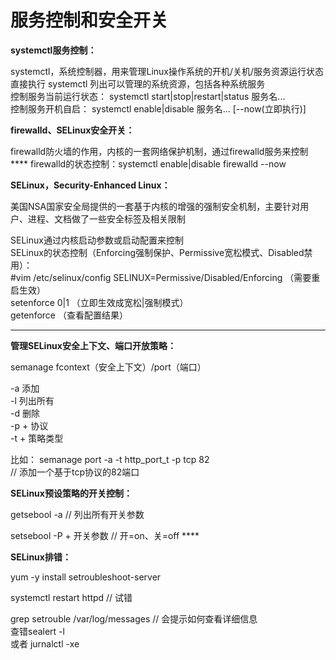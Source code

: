# 服务控制和安全开关

**systemctl服务控制：**

&#x20;    systemctl，系统控制器，用来管理Linux操作系统的开机/关机/服务资源运行状态\
&#x20;    直接执行 systemctl 列出可以管理的系统资源，包括各种系统服务\
&#x20;    控制服务当前运行状态： systemctl  start|stop|restart|status  服务名...\
&#x20;    控制服务开机自启： systemctl  enable|disable  服务名...  \[--now(立即执行)]



**firewalld、SELinux安全开关：**

&#x20;    firewalld防火墙的作用，内核的一套网络保护机制，通过firewalld服务来控制 \
&#x20;     ****      firewalld的状态控制：systemctl  enable|disable firewalld --now



**SELinux，Security-Enhanced Linux：**

&#x20;   美国NSA国家安全局提供的一套基于内核的增强的强制安全机制，主要针对用户、进程、文档做了一些安全标签及相关限制

&#x20;    SELinux通过内核启动参数或启动配置来控制\
&#x20;    SELinux的状态控制（Enforcing强制保护、Permissive宽松模式、Disabled禁用）：\
&#x20;     \#vim  /etc/selinux/config   SELINUX=Permissive/Disabled/Enforcing  （需要重启生效）\
&#x20;       setenforce  0|1        （立即生效成宽松|强制模式）\
&#x20;       getenforce               （查看配置结果）

****

**管理SELinux安全上下文、端口开放策略：**

&#x20;   semanage fcontext（安全上下文）/port（端口）&#x20;

&#x20;        \-a 添加  \
&#x20;        \-l 列出所有  \
&#x20;        \-d 删除 \
&#x20;        \-p + 协议 \
&#x20;        \-t + 策略类型&#x20;

比如： semanage port -a -t http\_port\_t -p tcp 82  \
&#x20;          // 添加一个基于tcp协议的82端口



**SELinux预设策略的开关控制：**

&#x20;     getsebool -a                         // 列出所有开关参数

&#x20;     setsebool -P + 开关参数       // 开=on、关=off ****&#x20;

&#x20;&#x20;

**SELinux排错：**

&#x20;   yum -y install setroubleshoot-server

&#x20;   systemctl restart httpd                       // 试错

&#x20;   grep setrouble /var/log/messages     // 会提示如何查看详细信息\
&#x20;   查错sealert -l \
&#x20;   或者 jurnalctl -xe









&#x20;  &#x20;



